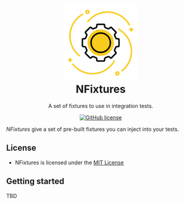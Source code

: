 <h1 align="center">

<img src="https://raw.githubusercontent.com/dolifer/NFixtures/master/icon.png" alt="NFixtures" width="200"/>
<br/>
NFixtures
</h1>

<div align="center">

A set of fixtures to use in integration tests.

[![GitHub license](https://img.shields.io/badge/license-mit-blue.svg)](https://raw.githubusercontent.com/dolifer/NFixtures/master/LICENSE)

</div>

*NFixtures* give a set of pre-built fixtures you can inject into your tests.

## License

- NFixtures is licensed under the [MIT License](https://opensource.org/licenses/MIT)

## Getting started

TBD
